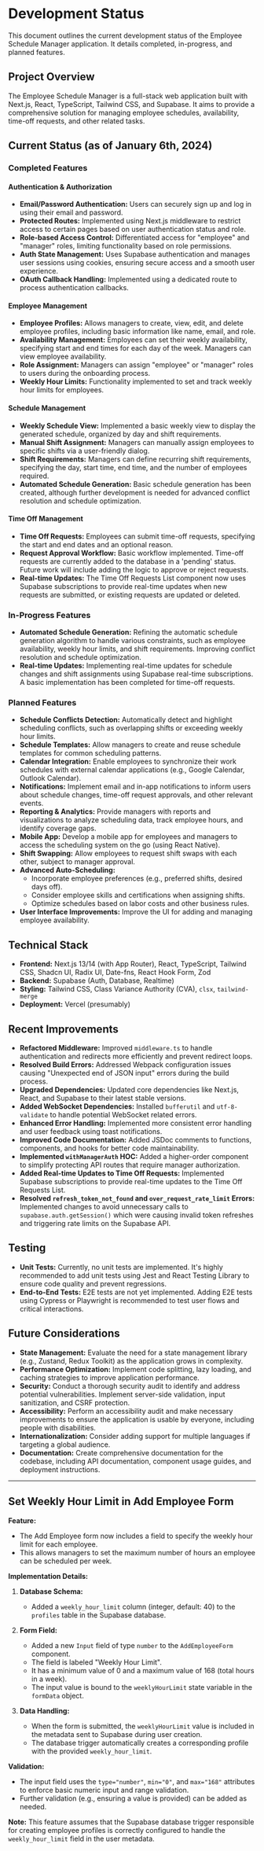 # Development Status

This document outlines the current development status of the Employee Schedule Manager application. It details completed, in-progress, and planned features.

## Project Overview

The Employee Schedule Manager is a full-stack web application built with Next.js, React, TypeScript, Tailwind CSS, and Supabase. It aims to provide a comprehensive solution for managing employee schedules, availability, time-off requests, and other related tasks.

## Current Status (as of January 6th, 2024)

### Completed Features

#### Authentication & Authorization

-   **Email/Password Authentication:** Users can securely sign up and log in using their email and password.
-   **Protected Routes:** Implemented using Next.js middleware to restrict access to certain pages based on user authentication status and role.
-   **Role-based Access Control:** Differentiated access for "employee" and "manager" roles, limiting functionality based on role permissions.
-   **Auth State Management:**  Uses Supabase authentication and manages user sessions using cookies, ensuring secure access and a smooth user experience.
-   **OAuth Callback Handling:** Implemented using a dedicated route to process authentication callbacks.

#### Employee Management

-   **Employee Profiles:** Allows managers to create, view, edit, and delete employee profiles, including basic information like name, email, and role.
-   **Availability Management:** Employees can set their weekly availability, specifying start and end times for each day of the week. Managers can view employee availability.
-   **Role Assignment:** Managers can assign "employee" or "manager" roles to users during the onboarding process.
-   **Weekly Hour Limits:** Functionality implemented to set and track weekly hour limits for employees.

#### Schedule Management

-   **Weekly Schedule View:** Implemented a basic weekly view to display the generated schedule, organized by day and shift requirements.
-   **Manual Shift Assignment:** Managers can manually assign employees to specific shifts via a user-friendly dialog.
-   **Shift Requirements:** Managers can define recurring shift requirements, specifying the day, start time, end time, and the number of employees required.
-   **Automated Schedule Generation:** Basic schedule generation has been created, although further development is needed for advanced conflict resolution and schedule optimization.

#### Time Off Management

-   **Time Off Requests:** Employees can submit time-off requests, specifying the start and end dates and an optional reason.
-   **Request Approval Workflow:** Basic workflow implemented. Time-off requests are currently added to the database in a 'pending' status. Future work will include adding the logic to approve or reject requests.
-   **Real-time Updates:** The Time Off Requests List component now uses Supabase subscriptions to provide real-time updates when new requests are submitted, or existing requests are updated or deleted.

### In-Progress Features

-   **Automated Schedule Generation:** Refining the automatic schedule generation algorithm to handle various constraints, such as employee availability, weekly hour limits, and shift requirements. Improving conflict resolution and schedule optimization.
-   **Real-time Updates:** Implementing real-time updates for schedule changes and shift assignments using Supabase real-time subscriptions.  A basic implementation has been completed for time-off requests.

### Planned Features

-   **Schedule Conflicts Detection:** Automatically detect and highlight scheduling conflicts, such as overlapping shifts or exceeding weekly hour limits.
-   **Schedule Templates:** Allow managers to create and reuse schedule templates for common scheduling patterns.
-   **Calendar Integration:** Enable employees to synchronize their work schedules with external calendar applications (e.g., Google Calendar, Outlook Calendar).
-   **Notifications:** Implement email and in-app notifications to inform users about schedule changes, time-off request approvals, and other relevant events.
-   **Reporting & Analytics:** Provide managers with reports and visualizations to analyze scheduling data, track employee hours, and identify coverage gaps.
-   **Mobile App:** Develop a mobile app for employees and managers to access the scheduling system on the go (using React Native).
-   **Shift Swapping:** Allow employees to request shift swaps with each other, subject to manager approval.
-   **Advanced Auto-Scheduling:**
    -   Incorporate employee preferences (e.g., preferred shifts, desired days off).
    -   Consider employee skills and certifications when assigning shifts.
    -   Optimize schedules based on labor costs and other business rules.
-   **User Interface Improvements:** Improve the UI for adding and managing employee availability.

## Technical Stack

-   **Frontend:** Next.js 13/14 (with App Router), React, TypeScript, Tailwind CSS, Shadcn UI, Radix UI, Date-fns, React Hook Form, Zod
-   **Backend:** Supabase (Auth, Database, Realtime)
-   **Styling:** Tailwind CSS, Class Variance Authority (CVA), `clsx`, `tailwind-merge`
-   **Deployment:** Vercel (presumably)

## Recent Improvements

-   **Refactored Middleware:** Improved `middleware.ts` to handle authentication and redirects more efficiently and prevent redirect loops.
-   **Resolved Build Errors:** Addressed Webpack configuration issues causing "Unexpected end of JSON input" errors during the build process.
-   **Upgraded Dependencies:** Updated core dependencies like Next.js, React, and Supabase to their latest stable versions.
-   **Added WebSocket Dependencies:** Installed `bufferutil` and `utf-8-validate` to handle potential WebSocket related errors.
-   **Enhanced Error Handling:** Implemented more consistent error handling and user feedback using toast notifications.
-   **Improved Code Documentation:** Added JSDoc comments to functions, components, and hooks for better code maintainability.
-   **Implemented `withManagerAuth` HOC:** Added a higher-order component to simplify protecting API routes that require manager authorization.
-   **Added Real-time Updates to Time Off Requests:** Implemented Supabase subscriptions to provide real-time updates to the Time Off Requests List.
-   **Resolved `refresh_token_not_found` and `over_request_rate_limit` Errors:** Implemented changes to avoid unnecessary calls to `supabase.auth.getSession()` which were causing invalid token refreshes and triggering rate limits on the Supabase API.

## Testing

-   **Unit Tests:** Currently, no unit tests are implemented. It's highly recommended to add unit tests using Jest and React Testing Library to ensure code quality and prevent regressions.
-   **End-to-End Tests:**  E2E tests are not yet implemented. Adding E2E tests using Cypress or Playwright is recommended to test user flows and critical interactions.

## Future Considerations

-   **State Management:** Evaluate the need for a state management library (e.g., Zustand, Redux Toolkit) as the application grows in complexity.
-   **Performance Optimization:** Implement code splitting, lazy loading, and caching strategies to improve application performance.
-   **Security:** Conduct a thorough security audit to identify and address potential vulnerabilities. Implement server-side validation, input sanitization, and CSRF protection.
-   **Accessibility:** Perform an accessibility audit and make necessary improvements to ensure the application is usable by everyone, including people with disabilities.
-   **Internationalization:** Consider adding support for multiple languages if targeting a global audience.
-   **Documentation:** Create comprehensive documentation for the codebase, including API documentation, component usage guides, and deployment instructions.

---

## Set Weekly Hour Limit in Add Employee Form

**Feature:**

*   The Add Employee form now includes a field to specify the weekly hour limit for each employee.
*   This allows managers to set the maximum number of hours an employee can be scheduled per week.

**Implementation Details:**

1.  **Database Schema:**
    *   Added a `weekly_hour_limit` column (integer, default: 40) to the `profiles` table in the Supabase database.

2.  **Form Field:**
    *   Added a new `Input` field of type `number` to the `AddEmployeeForm` component.
    *   The field is labeled "Weekly Hour Limit".
    *   It has a minimum value of 0 and a maximum value of 168 (total hours in a week).
    *   The input value is bound to the `weeklyHourLimit` state variable in the `formData` object.

3.  **Data Handling:**
    *   When the form is submitted, the `weeklyHourLimit` value is included in the metadata sent to Supabase during user creation.
    *   The database trigger automatically creates a corresponding profile with the provided `weekly_hour_limit`.

**Validation:**

*   The input field uses the `type="number"`, `min="0"`, and `max="168"` attributes to enforce basic numeric input and range validation.
*   Further validation (e.g., ensuring a value is provided) can be added as needed.

**Note:** This feature assumes that the Supabase database trigger responsible for creating employee profiles is correctly configured to handle the `weekly_hour_limit` field in the user metadata.
